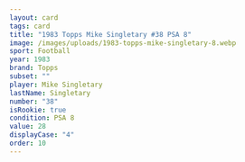 ```yaml
---
layout: card
tags: card
title: "1983 Topps Mike Singletary #38 PSA 8"
image: /images/uploads/1983-topps-mike-singletary-8.webp
sport: Football
year: 1983
brand: Topps
subset: ""
player: Mike Singletary
lastName: Singletary
number: "38"
isRookie: true
condition: PSA 8
value: 28
displayCase: "4"
order: 10
---
```

